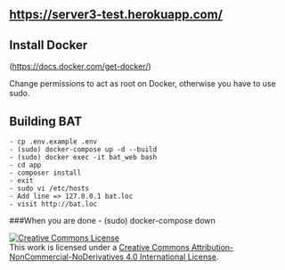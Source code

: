 ## https://server3-test.herokuapp.com/

## Install Docker
(https://docs.docker.com/get-docker/)

Change permissions to act as root on Docker, otherwise you have to use sudo.
## Building BAT
    - cp .env.example .env
    - (sudo) docker-compose up -d --build
    - (sudo) docker exec -it bat_web bash
    - cd app 
    - composer install
    - exit
    - sudo vi /etc/hosts
    - Add line => 127.0.0.1 bat.loc
    - visit http://bat.loc
###When you are done
    - (sudo) docker-compose down 
    
<a rel="license" href="http://creativecommons.org/licenses/by-nc-nd/4.0/"><img alt="Creative Commons License" style="border-width:0" src="https://i.creativecommons.org/l/by-nc-nd/4.0/88x31.png" /></a><br />This work is licensed under a <a rel="license" href="http://creativecommons.org/licenses/by-nc-nd/4.0/">Creative Commons Attribution-NonCommercial-NoDerivatives 4.0 International License</a>.
